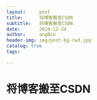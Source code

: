 ```yaml
---
layout:     post
title:      将博客搬至CSDN
subtitle:   将博客搬至CSDN
date:       2018-12-24
author:     angBin
header-img: img/post-bg-rwd.jpg
catalog: true
tags:

---
```



# 将博客搬至CSDN

